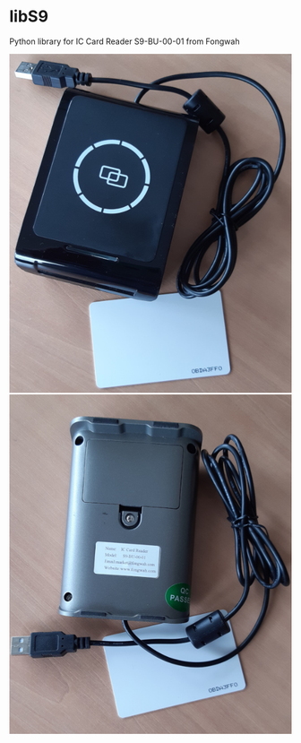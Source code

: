 # libS9
Python library for IC Card Reader S9-BU-00-01 from Fongwah

![S9-BU-00-01](s9r.jpg)
![S9-BU-00-01](s9v.jpg)
